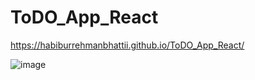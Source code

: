 # ToDO_App_React

https://habiburrehmanbhattii.github.io/ToDO_App_React/

![image](https://user-images.githubusercontent.com/109253977/191631514-cd46e45a-95a6-4357-9187-e44996d6e43e.png)
